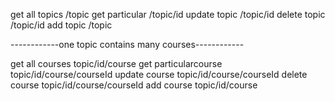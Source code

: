 get all topics   /topic
get particular   /topic/id
update topic     /topic/id
delete topic     /topic/id
add topic        /topic


------------one topic contains many courses------------

get all courses   	topic/id/course
get particularcourse    topic/id/course/courseId
update course           topic/id/course/courseId
delete course           topic/id/course/courseId
add course              topic/id/course 
	
